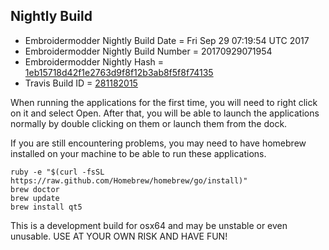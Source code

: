 
Nightly Build
------------------------------

* Embroidermodder Nightly Build Date = Fri Sep 29 07:19:54 UTC 2017
* Embroidermodder Nightly Build Number = 20170929071954
* Embroidermodder Nightly Hash = [1eb15718d42f1e2763d9f8f12b3ab8f5f8f74135](https://github.com/Embroidermodder/Embroidermodder/commit/1eb15718d42f1e2763d9f8f12b3ab8f5f8f74135)
* Travis Build ID = [281182015](https://travis-ci.org/Embroidermodder/Embroidermodder/builds/281182015)

When running the applications for the first time, you will need to right click on it and select Open.
After that, you will be able to launch the applications normally by double clicking on them or launch them from the dock.

If you are still encountering problems, you may need to have homebrew installed on your machine to be able to run these applications.
```
ruby -e "$(curl -fsSL https://raw.github.com/Homebrew/homebrew/go/install)"
brew doctor
brew update
brew install qt5
```

This is a development build for osx64 and may be unstable or even unusable.
USE AT YOUR OWN RISK AND HAVE FUN!


